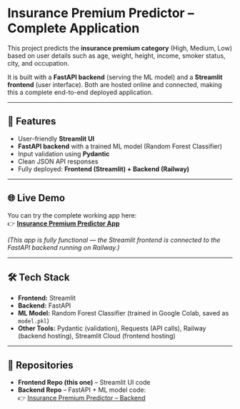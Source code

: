 # Insurance Premium Predictor – Complete Application

This project predicts the **insurance premium category** (High, Medium, Low) based on user details such as age, weight, height, income, smoker status, city, and occupation.  

It is built with a **FastAPI backend** (serving the ML model) and a **Streamlit frontend** (user interface). Both are hosted online and connected, making this a complete end-to-end deployed application.

---

## 🚀 Features
- User-friendly **Streamlit UI**
- **FastAPI backend** with a trained ML model (Random Forest Classifier)
- Input validation using **Pydantic**
- Clean JSON API responses
- Fully deployed: **Frontend (Streamlit) + Backend (Railway)**

---

## 🌐 Live Demo
You can try the complete working app here:  
👉 **[Insurance Premium Predictor App](https://qmlhufcarxtbpdkrlxew2s.streamlit.app/)**  

*(This app is fully functional — the Streamlit frontend is connected to the FastAPI backend running on Railway.)*

---

## 🛠️ Tech Stack
- **Frontend:** Streamlit  
- **Backend:** FastAPI  
- **ML Model:** Random Forest Classifier (trained in Google Colab, saved as `model.pkl`)  
- **Other Tools:** Pydantic (validation), Requests (API calls), Railway (backend hosting), Streamlit Cloud (frontend hosting)  

---

## 📌 Repositories
- **Frontend Repo (this one)** – Streamlit UI code  
- **Backend Repo** – FastAPI + ML model code:  
  👉 [Insurance Premium Predictor – Backend](https://github.com/LakshyaMittal1/Insurance-Premium-Predictor-Backend-)
